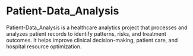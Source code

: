 # Patient-Data_Analysis
Patient-Data_Analysis is a healthcare analytics project that processes and analyzes patient records to identify patterns, risks, and treatment outcomes. It helps improve clinical decision-making, patient care, and hospital resource optimization.
